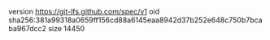 version https://git-lfs.github.com/spec/v1
oid sha256:381a99318a0659ff156cd88a6145eaa8942d37b252e648c750b7bcaba967dcc2
size 14450
